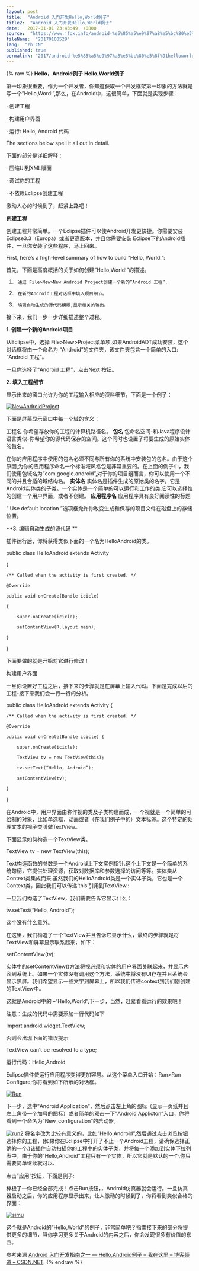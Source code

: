 ```yaml
---
layout: post
title:  "Android 入门开发Hello,World例子"
title2:  "Android 入门开发Hello,World例子"
date:   2017-01-01 23:43:49  +0800
source:  "https://www.jfox.info/android-%e5%85%a5%e9%97%a8%e5%bc%80%e5%8f%91helloworld%e4%be%8b%e5%ad%90.html"
fileName:  "20170100529"
lang:  "zh_CN"
published: true
permalink: "2017/android-%e5%85%a5%e9%97%a8%e5%bc%80%e5%8f%91helloworld%e4%be%8b%e5%ad%90.html"
---
```

{% raw %}
**Hello，Android例子 Hello,World例子**

第一印象很重要，作为一个开发者，你知道获取一个开发框架第一印象的方法就是写一个”Hello,Word!”,那么，在Android中，这很简单，下面就是实现步骤：

·          创建工程

·          构建用户界面

·          运行: Hello, Android 代码

The sections below spell it all out in detail.

下面的部分是详细解释：

·          压缩UI到XML版面

·          调试你的工程

·          不依赖Eclipse创建工程

激动人心的时候到了，赶紧上路吧！

**创建工程**

创建工程非常简单。一个Eclipse插件可以使Android开发更快捷。你需要安装Eclipse3.3（Europa）或者更高版本，并且你需要安装  Eclipse下的Android插件，一旦你安装了这些程序，马上回来。

First, here’s a high-level summary of how to build “Hello, World!”:

首先，下面是高度概括的关于如何创建”Hello,World!”的描述。

1.      通过 File>New>New Android Project创建一个新的”Android 工程”.

2.      在新的Android工程对话框中填入项目细节。

3.      编辑自动生成的源代码模版,显示相关的输出。

接下来，我们一步一步详细描述整个过程。

**1.      创建一个新的Android项目**

从Eclipse中，选择 File>New>Project菜单项.如果AndroidADT成功安装，这个对话框将由一个命名为 “Android”的文件夹，该文件夹包含一个简单的入口: “Android 工程”。

一旦你选择了“Android 工程”，点击Next 按钮。

**2.      填入工程细节**

显示出来的窗口允许为你的工程输入相应的资料细节，下面是一个例子：

 [![NewAndroidProject](http://www.jfox.info/wp-content/uploads/2014/02/NewAndroidProject.jpg)](https://www.jfox.info/go.php?url=http://www.jfox.info/wp-content/uploads/2014/02/NewAndroidProject.jpg)

下面是屏幕显示窗口中每一个域的含义：

工程名
你希望存放你的工程的计算机路径名。
**包名**
包命名空间-和Java程序设计语言类似-你希望你的源代码保存的空间。这个同时也设置了将要生成的原始实体的包名。

在你的应用程序中使用的包名必须不同与所有你的系统中安装包的包名。由于这个原因,为你的应用程序命名一个标准域风格包是非常重要的。在上面的例子中，我们使用包域名为”com.google.android”,对于你的项目组而言，你可以使用一个不同的并且合适的域结构名。
**实体名**
实体名是插件生成的原始类的名字。它是Android实体类的子类。一个实体是一个简单的可以运行和工作的类,它可以选择性的创建一个用户界面，或者不创建。
**应用程序名**
应用程序具有良好阅读性的标题

” Use default location ”选项框允许你改变生成和保存的项目文件在磁盘上的存储位置。

**3.      编辑自动生成的源代码 **

插件运行后，你将获得类似下面的一个名为HelloAndroid的类。

public class HelloAndroid extends Activity

{

    /** Called when the activity is first created. */

    @Override

    public void onCreate(Bundle icicle)

    {

        super.onCreate(icicle);

        setContentView(R.layout.main);

    }

}

下面要做的就是开始对它进行修改！

构建用户界面

一旦你设置好工程之后，接下来的步骤就是在屏幕上输入代码。下面是完成以后的工程-接下来我们会一行一行的分析。

public class HelloAndroid extends Activity {

    /** Called when the activity is first created. */

    @Override

    public void onCreate(Bundle icicle) {

        super.onCreate(icicle);

        TextView tv = new TextView(this);

        tv.setText(“Hello, Android”);

        setContentView(tv);

    }

}

在Android中，用户界面由称作视的类及子类构建而成，一个视就是一个简单的可绘制的对象，比如单选框，动画或者（在我们例子中的）文本标签。这个特定的处理文本的视子类叫做TextView。

下面显示如何构造一个TextView类。

TextView tv = new TextView(this);

Text构造函数的参数是一个Android上下文实例指针.这个上下文是一个简单的系统句柄，它提供处理资源，获取对数据库和参数选择的访问等等。实体类从Context类集成而来.虽然我们的HelloAndroid类是一个实体子类，它也是一个Context类，因此我们可以传递’this’引用到TextView.:

一旦我们构造了TextView，我们需要告诉它显示什么：

tv.setText(“Hello, Android”);

这个没有什么意外。

在这里，我们构造了一个TextView并且告诉它显示什么，最终的步骤就是将TextView和屏幕显示联系起来，如下：

setContentView(tv);

实体中的setContentView()方法将视必须和实体的用户界面关联起来，并显示内容到系统上。如果一个实体没有调用这个方法，系统中将没有UI存在并且系统会显示黑屏。我们希望显示一些文字到屏幕上，所以我们传递context到我们刚创建的TextView中。

这就是Android中的 –“Hello,World”,下一步，当然，赶紧看看运行的效果吧！

注意：生成的代码中需要添加一行代码如下

Import android.widget.TextView;

否则会出现下面的错误提示

TextView can’t be resolved to a type;

运行代码：Hello,Android

Eclipse插件使运行应用程序变得更加容易。从这个菜单入口开始：Run>Run Configure;你将看到如下所示的对话框。

[![Run](http://www.jfox.info/wp-content/uploads/2014/02/Run.jpg)](https://www.jfox.info/go.php?url=http://www.jfox.info/wp-content/uploads/2014/02/Run.jpg)

下一步，选中”Android Application”，然后点击左上角的图标（显示一页纸并且左上角带一个加号的图标）或者简单的双击一下”Android Applicton”入口，你将看到一个命名为”New_configuration”的启动器。

[![run2](http://www.jfox.info/wp-content/uploads/2014/02/run2.jpg)](https://www.jfox.info/go.php?url=http://www.jfox.info/wp-content/uploads/2014/02/run2.jpg)
将名字改为比较有意义的，比如”Hello,Android”,然后通过点击浏览按钮选择你的工程，(如果你在Eclipse中打开了不止一个Android工程，请确保选择正确的一个.)该插件自动扫描你的工程中的实体子类，并将每一个添加到实体下拉列表中，由于你的”Hello,Android”工程只有一个实体，所以它就是默认的一个,你只需要简单继续就可以.

点击”应用”按钮，下面是例子:

棒极了—你已经全部完成！点击Run按钮，，Android仿真器就会运行。一旦仿真器启动之后，你的应用程序显示出来，让人激动的时候到了，你将看到类似合格的界面：

[![simu](http://www.jfox.info/wp-content/uploads/2014/02/simu.jpg)](https://www.jfox.info/go.php?url=http://www.jfox.info/wp-content/uploads/2014/02/simu.jpg)

这个就是Android的”Hello,World”的例子，非常简单吧？指南接下来的部分将提供更多的细节，当你学习更多关于Android的内容之后，你会发现很多有价值的东西。

参考来源 [Android 入门开发指南之一 — Hello,Android例子 – 我在这里 – 博客频道 – CSDN.NET](https://www.jfox.info/go.php?url=http://www.jfox.info/url.php?url=http%3A%2F%2Fblog.csdn.net%2Flpt19832003%2Farticle%2Fdetails%2F4545193).
{% endraw %}
